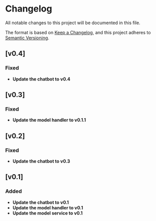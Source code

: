 # Changelog

All notable changes to this project will be documented in this file.

The format is based on [Keep a Changelog](https://keepachangelog.com/en/1.1.0/),
and this project adheres to [Semantic Versioning](https://semver.org/spec/v2.0.0.html).

## [v0.4]

### Fixed

- **Update the chatbot to v0.4**


## [v0.3]

### Fixed

- **Update the model handler to v0.1.1**


## [v0.2]

### Fixed

- **Update the chatbot to v0.3**


## [v0.1] 

### Added

- **Update the chatbot to v0.1**
- **Update the model handler to v0.1**
- **Update the model service to v0.1**




